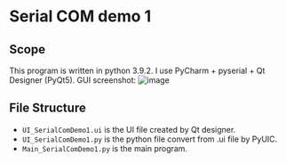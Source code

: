 # Serial COM demo 1

## Scope

This program is written in python 3.9.2. I use PyCharm + pyserial + Qt Designer (PyQt5). 
GUI screenshot:
![image](https://user-images.githubusercontent.com/14843517/111241251-bf0b2a00-85ca-11eb-9217-85bbb1f59d26.png)

## File Structure

- `UI_SerialComDemo1.ui` is the UI file created by Qt designer.
- `UI_SerialComDemo1.py` is the python file convert from .ui file by PyUIC.
- `Main_SerialComDemo1.py` is the main program.

